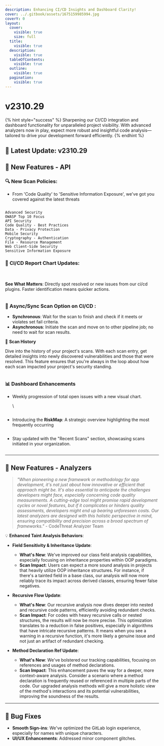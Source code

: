 ```yaml
---
description: Enhancing CI/CD Insights and Dashboard Clarity!
cover: ../.gitbook/assets/1675159985994.jpg
coverY: 0
layout:
  cover:
    visible: true
    size: full
  title:
    visible: true
  description:
    visible: true
  tableOfContents:
    visible: true
  outline:
    visible: true
  pagination:
    visible: true
---
```


# v2310.29

{% hint style="success" %}
Sharpening our CI/CD integration and dashboard functionality for unparalleled project visibility. With advanced analyzers now in play, expect more robust and insightful code analysis—tailored to drive your development forward efficiently.
{% endhint %}

## 🌟 **Latest Update: v2310.29**

## 🚀 **New Features - API**

### 🔍 **New Scan Policies:**

* From 'Code Quality' to 'Sensitive Information Exposure', we've got you covered against the latest threats

<figure><img src="../.gitbook/assets/image (13) (1).png" alt=""><figcaption></figcaption></figure>

```
Advanced Security
OWASP Top 10 Focus
API Security
Code Quality - Best Practices
Data - Privacy Protection
Mobile Security
Cryptography - Authentication
File - Resource Management
Web Client-Side Security
Sensitive Information Exposure
```

### 🌟  **CI/CD Report Chart Updates**:

\
\
**See What Matters**: Directly spot resolved or new issues from our ci/cd plugins. Faster identification means quicker actions.

<figure><img src="../.gitbook/assets/image (8) (1).png" alt=""><figcaption></figcaption></figure>



### 🌟 Async/Sync Scan Option on CI/CD :&#x20;

* **Synchronous**: Wait for the scan to finish and check if it meets or violates set fail criteria.
* **Asynchronous**: Initiate the scan and move on to other pipeline job; no need to wait for scan results.

🌟 **Scan History**

Dive into the history of your project's scans. With each scan entry, get detailed insights into newly discovered vulnerabilities and those that were resolved. This feature ensures that you're always in the loop about how each scan impacted your project's security standing.

<figure><img src="../.gitbook/assets/image (30).png" alt=""><figcaption></figcaption></figure>

### 📊 **Dashboard Enhancements**

*   Weekly progression of total open issues with a new visual chart.

    \


    <figure><img src="../.gitbook/assets/image (10) (1).png" alt=""><figcaption></figcaption></figure>


* Introducing the **RiskMap**: A strategic overview highlighting the most frequently occurring

<figure><img src="../.gitbook/assets/image (11) (1).png" alt=""><figcaption></figcaption></figure>

* Stay updated with the "Recent Scans" section, showcasing scans initiated in your organization.

<figure><img src="../.gitbook/assets/image (12) (1).png" alt=""><figcaption></figcaption></figure>

***



## 🚀 **New Features - Analyzers**

> _"When pioneering a new framework or methodology for app development, it's not just about how innovative or efficient that approach might be. It's also essential to anticipate the challenges developers might face, especially concerning code quality measurements. A cutting-edge tool might promise rapid development cycles or novel features, but if it complicates or hinders quality assessments, developers might end up bearing unforeseen costs. Our latest analyzers are designed with this holistic perspective in mind, ensuring compatibility and precision across a broad spectrum of frameworks."_ - CodeThreat Analyzer Team

💡 **Enhanced Taint Analysis Behaviors**:

* **Field Sensitivity & Inheritance Update**:
  * **What's New**: We've improved our class field analysis capabilities, especially focusing on inheritance properties within OOP paradigms.
  * **Scan Impact**: Users can expect a more sound analysis in projects that heavily utilize OOP inheritance structures. For instance, if there's a tainted field in a base class, our analysis will now more reliably trace its impact across derived classes, ensuring fewer false negatives.



* **Recursive Flow Update**:
  * **What's New**: Our recursive analysis now dives deeper into nested and recursive code patterns, efficiently avoiding redundant checks.
  * **Scan Impact**: For codes with heavy recursive calls or nested structures, the results will now be more precise. This optimization translates to a reduction in false positives, especially in algorithms that have intricate recursive patterns. It means when you see a warning in a recursive function, it's more likely a genuine issue and not just an artifact of redundant checking.



* **Method Declaration Ref Update**:
  * **What's New**: We've bolstered our tracking capabilities, focusing on references and usages of method declarations.
  * **Scan Impact**: This enhancement paves the way for a deeper, more context-aware analysis. Consider a scenario where a method declaration is frequently reused or referenced in multiple parts of the code. Our upgraded analysis methods will give a more holistic view of the method's interactions and its potential vulnerabilities, improving the soundness of the results.



***

## 🐛 **Bug Fixes**

* **Smooth Sign-ins**: We've optimized the GitLab login experience, especially for names with unique characters.
* **UI/UX Enhancements**: Addressed minor component glitches.

